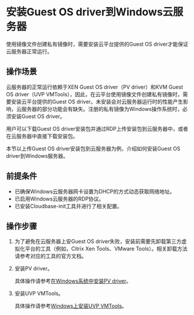 # 安装Guest OS driver到Windows云服务器<a name="ZH-CN_TOPIC_0030713187"></a>

使用镜像文件创建私有镜像时，需要安装云平台提供的Guest OS driver才能保证云服务器正常运行。

## 操作场景<a name="zh-cn_topic_0029124549_section20599159151631"></a>

云服务器的正常运行依赖于XEN Guest OS driver（PV driver）和KVM Guest OS driver（UVP VMTools），因此，在云平台使用镜像文件创建私有镜像时，需要安装云平台提供的Guest OS driver。未安装会对云服务器运行时的性能产生影响，云服务器的部分功能会有缺失。注册的私有镜像为Windows操作系统时，必须安装Guest OS driver。

用户可以下载Guest OS driver安装包并通过RDP上传安装包到云服务器中，或者在云服务器中直接下载安装包。

本节以上传Guest OS driver安装包到云服务器为例，介绍如何安装Guest OS driver到Windows服务器。

## 前提条件<a name="zh-cn_topic_0029124549_section4184671115244"></a>

-   已确保Windows云服务器网卡设置为DHCP的方式动态获取网络地址。
-   已启用Windows云服务器的RDP协议。
-   已安装Cloudbase-init工具并进行了相关配置。

## 操作步骤<a name="zh-cn_topic_0029124549_section42330456151542"></a>

1.  为了避免在云服务器上安Guest OS driver失败，安装前需要先卸载第三方虚拟化平台的工具（例如，Citrix Xen Tools、VMware Tools）。相关卸载方法请参考对应的工具的官方文档。
2.  安装PV driver。

    具体操作请参考[在Windows系统中安装PV driver](在Windows系统中安装PV-driver.md)。

3.  安装UVP VMTools。

    具体操作请参考[Windows上安装UVP VMTools](Windows上安装UVP-VMTools.md)。



